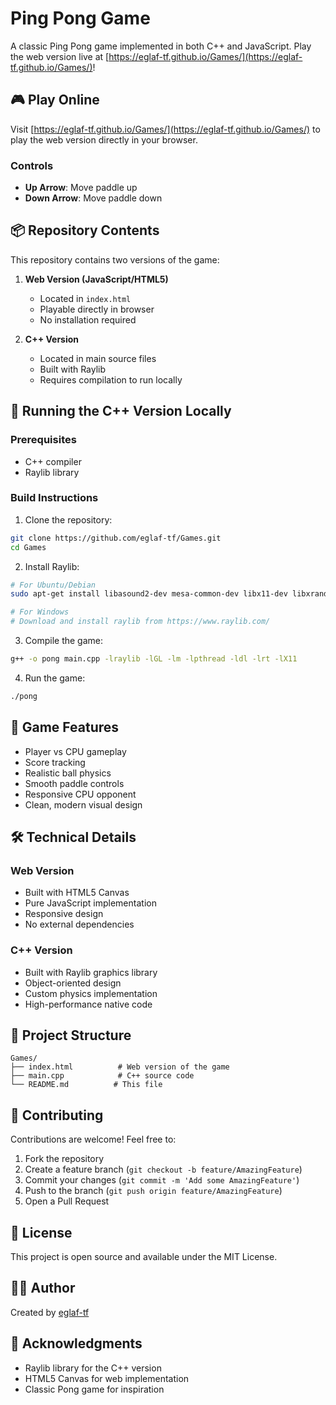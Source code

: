# Ping Pong Game

A classic Ping Pong game implemented in both C++ and JavaScript. Play the web version live at [https://eglaf-tf.github.io/Games/](https://eglaf-tf.github.io/Games/)!

## 🎮 Play Online

Visit [https://eglaf-tf.github.io/Games/](https://eglaf-tf.github.io/Games/) to play the web version directly in your browser.

### Controls
- **Up Arrow**: Move paddle up
- **Down Arrow**: Move paddle down

## 📦 Repository Contents

This repository contains two versions of the game:

1. **Web Version (JavaScript/HTML5)**
   - Located in `index.html`
   - Playable directly in browser
   - No installation required

2. **C++ Version**
   - Located in main source files
   - Built with Raylib
   - Requires compilation to run locally

## 🚀 Running the C++ Version Locally

### Prerequisites
- C++ compiler
- Raylib library

### Build Instructions

1. Clone the repository:
```bash
git clone https://github.com/eglaf-tf/Games.git
cd Games
```

2. Install Raylib:
```bash
# For Ubuntu/Debian
sudo apt-get install libasound2-dev mesa-common-dev libx11-dev libxrandr-dev libxi-dev xorg-dev libgl1-mesa-dev libglu1-mesa-dev

# For Windows
# Download and install raylib from https://www.raylib.com/
```

3. Compile the game:
```bash
g++ -o pong main.cpp -lraylib -lGL -lm -lpthread -ldl -lrt -lX11
```

4. Run the game:
```bash
./pong
```

## 🎯 Game Features

- Player vs CPU gameplay
- Score tracking
- Realistic ball physics
- Smooth paddle controls
- Responsive CPU opponent
- Clean, modern visual design

## 🛠️ Technical Details

### Web Version
- Built with HTML5 Canvas
- Pure JavaScript implementation
- Responsive design
- No external dependencies

### C++ Version
- Built with Raylib graphics library
- Object-oriented design
- Custom physics implementation
- High-performance native code

## 📝 Project Structure

```
Games/
├── index.html          # Web version of the game
├── main.cpp            # C++ source code
└── README.md          # This file
```

## 🤝 Contributing

Contributions are welcome! Feel free to:

1. Fork the repository
2. Create a feature branch (`git checkout -b feature/AmazingFeature`)
3. Commit your changes (`git commit -m 'Add some AmazingFeature'`)
4. Push to the branch (`git push origin feature/AmazingFeature`)
5. Open a Pull Request

## 📜 License

This project is open source and available under the MIT License.

## 👨‍💻 Author

Created by [eglaf-tf](https://github.com/eglaf-tf)

## 🙏 Acknowledgments

- Raylib library for the C++ version
- HTML5 Canvas for web implementation
- Classic Pong game for inspiration
